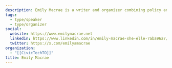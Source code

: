 ```yaml
---
description: Emily Macrae is a writer and organizer combining policy analysis with lived experience to build accessible digital and urban environments. Over the course of three years with Civic Tech Toronto, she has hacked on the BikeSpace project, asked for help learning Python and filled many roles as a co-organizer.
tags:
  - type/speaker
  - type/organizer
social:
  website: https://www.emilymacrae.net
  linkedin: https://www.linkedin.com/in/emily-macrae-she-elle-7aba96a7/
  twitter: https://x.com/emilyamacrae
organization:
  - "[[CivicTechTO]]"
title: Emily Macrae
---
```


